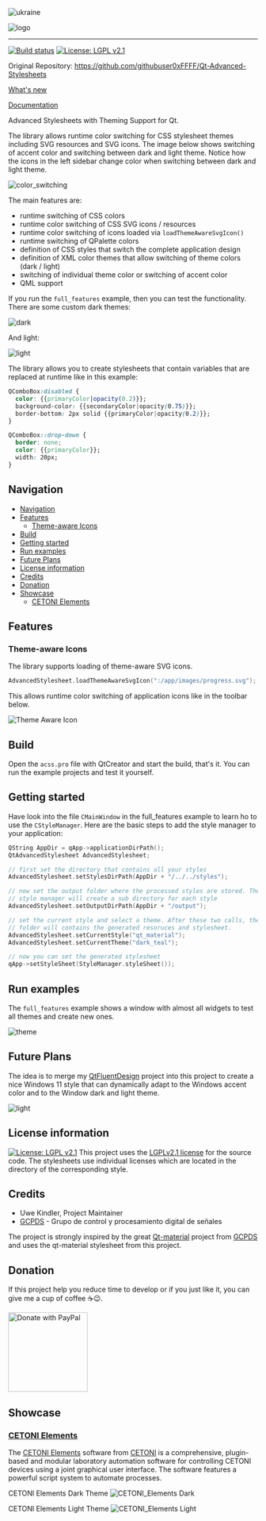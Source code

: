 ![ukraine](doc/ukraine.jpg)

![logo](doc/ass_logo.svg)

------------------

[![Build status](https://github.com/githubuser0xFFFF/Qt-Advanced-Stylesheets/workflows/linux-builds/badge.svg)](https://github.com/githubuser0xFFFF/Qt-Advanced-Stylesheets/actions?query=workflow%3Alinux-builds)
[![License: LGPL v2.1](https://img.shields.io/badge/License-LGPL%20v2.1-blue.svg)](gnu-lgpl-v2.1.md)

Original Repository: https://github.com/githubuser0xFFFF/Qt-Advanced-Stylesheets

[What's new](https://github.com/githubuser0xFFFF/Qt-Advanced-Stylesheets/releases/latest)

[Documentation](doc/user-guide.md)

Advanced Stylesheets with Theming Support for Qt.

The library allows runtime color switching for CSS stylesheet themes including
SVG resources and SVG icons. The image below shows switching of accent color
and switching between dark and light theme. Notice how the icons in the left 
sidebar change color when switching between dark and light theme.

![color_switching](doc/CETONI_Elements_Styling.gif)

The main features are:

- runtime switching of CSS colors
- runtime color switching of CSS SVG icons / resources
- runtime color switching of icons loaded via `loadThemeAwareSvgIcon()`
- runtime switching of QPalette colors
- definition of CSS styles that switch the complete application design
- definition of XML color themes that allow switching of theme colors (dark / light)
- switching of individual theme color or switching of accent color
- QML support

If you run the `full_features` example, then you can test the functionality. 
There are some custom dark themes:

![dark](doc/qt_material_dark.gif)

And light:

![light](doc/qt_material_light.gif)

The library allows you to create stylesheets that contain variables that are
replaced at runtime like in this example:

```css
QComboBox:disabled {
  color: {{primaryColor|opacity(0.2)}};
  background-color: {{secondaryColor|opacity(0.75)}};
  border-bottom: 2px solid {{primaryColor|opacity(0.2)}};
}

QComboBox::drop-down {
  border: none;
  color: {{primaryColor}};
  width: 20px;
}
```

## Navigation

- [Navigation](#navigation)
- [Features](#features)
  - [Theme-aware Icons](#theme-aware-icons)
- [Build](#build)
- [Getting started](#getting-started)
- [Run examples](#run-examples)
- [Future Plans](#future-plans)
- [License information](#license-information)
- [Credits](#credits)
- [Donation](#donation)
- [Showcase](#showcase)
  - [CETONI Elements](#cetoni-elements)

## Features

### Theme-aware Icons

The library supports loading of theme-aware SVG icons.

```cpp
AdvancedStylesheet.loadThemeAwareSvgIcon(":/app/images/progress.svg");
```

This allows runtime color switching of application icons like in the
toolbar below.

![Theme Aware Icon](doc/theme_aware_icons.gif)

## Build

Open the `acss.pro` file with QtCreator and start the build, that's it.
You can run the example projects and test it yourself.

## Getting started

Have look into the file `CMainWindow` in the full_features example to learn
ho to use the `CStyleManager`. Here are the basic steps to add the style
manager to your application:

```cpp
QString AppDir = qApp->applicationDirPath();
QtAdvancedStylesheet AdvancedStylesheet;

// first set the directory that contains all your styles
AdvancedStylesheet.setStylesDirPath(AppDir + "/../../styles");

// now set the output folder where the processed styles are stored. The
// style manager will create a sub directory for each style
AdvancedStylesheet.setOutputDirPath(AppDir + "/output");

// set the current style and select a theme. After these two calls, the output
// folder will contains the generated resoruces and stylesheet.
AdvancedStylesheet.setCurrentStyle("qt_material");
AdvancedStylesheet.setCurrentTheme("dark_teal");

// now you can set the generated stylesheet
qApp->setStyleSheet(StyleManager.styleSheet());
```

## Run examples

The `full_features` example shows a window with almost all widgets to test all 
themes and create new ones.

![theme](doc/theme.gif)

## Future Plans

The idea is to merge my [QtFluentDesign](https://github.com/githubuser0xFFFF/QtFluentDesign) project into this project to create a nice Windows 11 style that can dynamically
adapt to the Windows accent color and to the Window dark and light theme.

![light](doc/qt_fluent.png)

## License information

[![License: LGPL v2.1](https://img.shields.io/badge/License-LGPL%20v2.1-blue.svg)](gnu-lgpl-v2.1.md)
This project uses the [LGPLv2.1 license](gnu-lgpl-v2.1.md) for the source code.
The stylesheets use individual licenses which are located in the directory of
the corresponding style.

## Credits

- Uwe Kindler, Project Maintainer
- [GCPDS](https://github.com/UN-GCPDS) - Grupo de control y procesamiento digital de señales

The project is strongly inspired by the great [Qt-material](https://github.com/UN-GCPDS/qt-material) project from [GCPDS](https://github.com/UN-GCPDS) and uses the qt-material stylesheet from this project.

## Donation

If this project help you reduce time to develop or if you just like it, you can give me a cup of coffee :coffee::wink:.

<a href="https://www.paypal.com/cgi-bin/webscr?cmd=_s-xclick&hosted_button_id=85R64TMMSY9T6">
  <img src="doc/donate.png" alt="Donate with PayPal" width="160"/>
</a>

## Showcase

### [CETONI Elements](https://cetoni.com/cetoni-elements/)

The [CETONI Elements](https://youtu.be/xWTpCwCz8dI) software from
[CETONI](https://www.cetoni.com) is a comprehensive,
plugin-based and modular laboratory automation software for controlling CETONI devices using a joint graphical user interface. The software features a powerful script system to automate processes.

CETONI Elements Dark Theme
![CETONI_Elements Dark](doc/CETONI_Elements_Dark.png)

CETONI Elements Light Theme
![CETONI_Elements Light](doc/CETONI_Elements_Light.png)